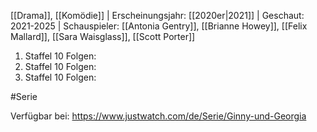 
[[Drama]], [[Komödie]] | Erscheinungsjahr: [[2020er|2021]] | Geschaut: 2021-2025 | Schauspieler: [[Antonia Gentry]], [[Brianne Howey]], [[Felix Mallard]], [[Sara Waisglass]], [[Scott Porter]]

1. Staffel 10 Folgen:
2. Staffel 10 Folgen:
3. Staffel 10 Folgen:


#Serie 

Verfügbar bei: https://www.justwatch.com/de/Serie/Ginny-und-Georgia